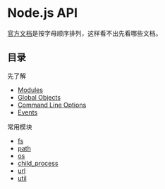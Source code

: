 # Node.js API

[官方文档](https://nodejs.org/dist/latest/docs/api/)是按字母顺序排列，这样看不出先看哪些文档。

## 目录

先了解

- [Modules](modules.md)
- [Global Objects](globals.md)
- [Command Line Options](cli.md)
- [Events](events.md)

常用模块

- [fs](fs.md)
- [path](path.md)
- [os](os.md)
- [child_process](child_process.md)
- [url](url.md)
- [util](util.md)
